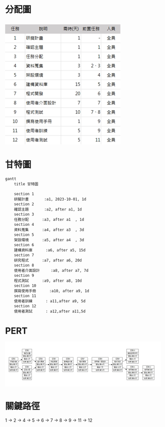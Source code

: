 # 分配圖
![分配圖](分配.jpg)
---

# 甘特圖
```mermaid
gantt
    title 甘特圖

    section 1
    研擬計畫       :a1, 2023-10-01, 1d
    section 2
    確認主題       :a2, after a1, 1d
    section 3
    任務分配      :a3, after a1  , 1d
    section 4
    資料蒐集      :a4, after a3  , 3d
    section 5
    架設環境      :a5, after a4  , 3d
    section 6
    建構資料庫      :a6, after a5, 15d
    section 7
    研究程式      :a7, after a6, 20d
    section 8
    使用者介面設計     :a8, after a7, 7d
    section 9
    程式測試      :a9, after a8, 10d
    section 10
    撰寫使用手冊      :a10, after a9, 1d
    section 11
    使用者訓練      : a11,after a9, 5d
    section 12
    使用者測試      : a12,after a11,5d

```

# PERT
![PERT](pret.jpg)

# 關鍵路徑
1 -> 2 -> 4 -> 5 -> 6 -> 7 -> 8 -> 9 -> 11 -> 12
